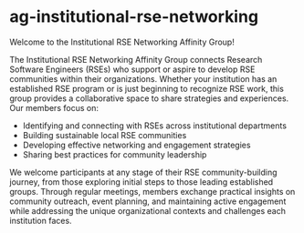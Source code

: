 # ag-institutional-rse-networking
Welcome to the Institutional RSE Networking Affinity Group!

The Institutional RSE Networking Affinity Group connects Research Software Engineers (RSEs) who support or aspire to develop RSE communities within their organizations. Whether your institution has an established RSE program or is just beginning to recognize RSE work, this group provides a collaborative space to share strategies and experiences.
Our members focus on:

* Identifying and connecting with RSEs across institutional departments
* Building sustainable local RSE communities
* Developing effective networking and engagement strategies
* Sharing best practices for community leadership

We welcome participants at any stage of their RSE community-building journey, from those exploring initial steps to those leading established groups. Through regular meetings, members exchange practical insights on community outreach, event planning, and maintaining active engagement while addressing the unique organizational contexts and challenges each institution faces.

